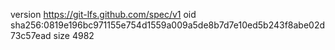version https://git-lfs.github.com/spec/v1
oid sha256:0819e196bc971155e754d1559a009a5de8b7d7e10ed5b243f8abe02d73c57ead
size 4982
